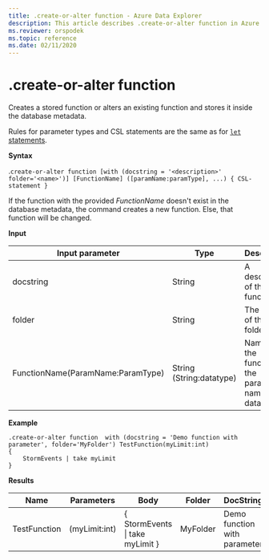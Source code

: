 ```yaml
---
title: .create-or-alter function - Azure Data Explorer
description: This article describes .create-or-alter function in Azure Data Explorer.
ms.reviewer: orspodek
ms.topic: reference
ms.date: 02/11/2020
---
```

# .create-or-alter function

Creates a stored function or alters an existing function and stores it inside the database metadata.

Rules for parameter types and CSL statements are the same as for [`let` statements](../query/letstatement.md).

**Syntax**

.`create-or-alter function [with (docstring = '<description>' folder='<name>')] [FunctionName] ([paramName:paramType], ...) { CSL-statement }`

If the function with the provided *FunctionName* doesn't exist in the database metadata, the command creates a new function. Else, that function will be changed.

**Input**

|Input parameter |Type |Description |
|---|---|---|
|docstring|String|A description of the function.|
|folder|String|The name of the folder tag. |
|FunctionName(ParamName:ParamType)|String (String:datatype)|Name of the function, the parameter name and datatype. |

**Example**

```kusto
.create-or-alter function  with (docstring = 'Demo function with parameter', folder='MyFolder') TestFunction(myLimit:int)
{
    StormEvents | take myLimit 
} 
```

**Results**

|Name|Parameters|Body|Folder|DocString|
|---|---|---|---|---|
|TestFunction|(myLimit:int)|{ StormEvents &#124; take myLimit }|MyFolder|Demo function with parameter|
